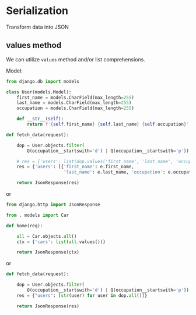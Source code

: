 # Serialization 

Transform data into JSON

## values method

We can utilize `values` method and/or list comprehensions.  

Model:

```python
from django.db import models

class User(models.Model):
    first_name = models.CharField(max_length=255)
    last_name = models.CharField(max_length=255)
    occupation = models.CharField(max_length=255)

    def __str__(self):
        return f'{self.first_name} {self.last_name} {self.occupation}'
```

```python
def fetch_data(request):

    dop = User.objects.filter(
        Q(occupation__startswith='d') | Q(occupation__startswith='p'))

    # res = {'users': list(dop.values('first_name', 'last_name', 'occupation'))}
    res = {'users': [{'first_name': e.first_name,
                      'last_name': e.last_name, 'occupation': e.occupation} for e in dop]}

    return JsonResponse(res)
```

or 

```python
from django.http import JsonResponse

from . models import Car

def home(req):

    all = Car.objects.all()
    ctx = {'cars': list(all.values())}

    return JsonResponse(ctx)
```

or 

```python
def fetch_data(request):

    dop = User.objects.filter(
        Q(occupation__startswith='d') | Q(occupation__startswith='p'))
    res = {"users": [str(user) for user in dop.all()]}

    return JsonResponse(res)
```
